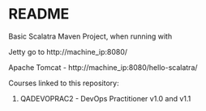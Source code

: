 # README #

Basic Scalatra Maven Project, when running with 

Jetty go to http://machine_ip:8080/ 

Apache Tomcat - http://machine_ip:8080/hello-scalatra/

Courses linked to this repository:

1. QADEVOPRAC2 - DevOps Practitioner v1.0 and v1.1



